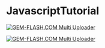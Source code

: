 # JavascriptTutorial




<a href="https://img.gem-flash.com/"><img src="https://img.gem-flash.com/images/13912986696630771082.jpg" border="0" alt="GEM-FLASH.COM Multi Uploader" /></a>




<a href="https://img.gem-flash.com/"><img src="https://img.gem-flash.com/images/61151000183189332277.jpg" border="0" alt="GEM-FLASH.COM Multi Uploader" /></a>
